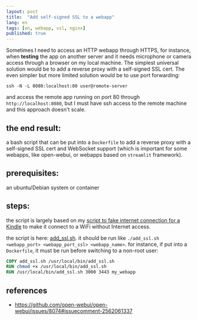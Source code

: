 ```yaml
---
layout: post
title:  "Add self-signed SSL to a webapp"
lang: en
tags: [en, webapp, ssl, nginx]
published: true
---
```


Sometimes I need to access an HTTP webapp through HTTPS, for instance, when **testing** the app on another server and it needs microphone or camera access through a browser on my local machine. The simplest universal solution would be to add a reverse proxy with a self-signed SSL cert. The even simpler but more limited solution would be to use port forwarding:

```shell
ssh -N -L 8080:localhost:80 user@remote-server
```

and access the remote app running on port 80 through `http://localhost:8080`, but I must have ssh access to the remote machine and this approach doesn't scale.

## the end result:

a bash script that can be put into a `Dockerfile` to add a reverse proxy with a self-signed SSL cert and WebSocket support (which is important for some webapps, like open-webui, or webapps based on `streamlit` framework).

## prerequisites:

an ubuntu/Debian system or container

## steps:

the script is largely based on my [script to fake internet connection for a Kindle](https://github.com/placebeyondtheclouds/my-shell-scripts/blob/main/kindle_fake_internet.sh) to make it connect to a WiFi without Internet access.

the script is here: [add_ssl.sh](https://github.com/placebeyondtheclouds/my-shell-scripts/blob/main/add_ssl.sh). it should be run like `./add_ssl.sh <webapp_port> <webapp_port_ssl> <webapp_name>`.
for instance, if put into a `Dockerfile`, it must be run before switching to a non-root user:

```dockerfile
COPY add_ssl.sh /usr/local/bin/add_ssl.sh
RUN chmod +x /usr/local/bin/add_ssl.sh
RUN /usr/local/bin/add_ssl.sh 3000 3443 my_webapp
```

## references

- https://github.com/open-webui/open-webui/issues/8074#issuecomment-2562061337